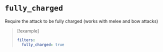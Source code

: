 # `fully_charged`

Require the attack to be fully charged (works with melee and bow attacks)

> [!example]
> ```yaml
> filters:
>   fully_charged: true
> ```
